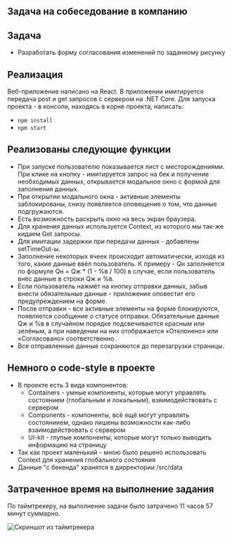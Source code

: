 ## Задача на собеседование в компанию

## Задача
- Разработать форму согласования изменений по заданному рисунку

## Реализация
Веб-приложение написано на React. В приложении имитируется передача post и get запросов с сервером на .NET Core. 
Для запуска проекта - в консоли, находясь в корне проекта, написать:  
- ``` npm install ``` 
- ``` npm start ``` 

## Реализованы следующие функции
- При запуске пользователю показывается лист с месторождениями. При клике на кнопку - имитируется запрос на бек и получение необходимых данных, открывается модальное окно с формой для заполнения данных.
- При открытии модального окна - активные элементы заблокированы, снизу появляется оповещение о том, что данные подгружаются.
- Есть возможность раскрыть окно на весь экран браузера.
- Для хранения данных используется Context, из которого мы так-же кидаем Get запросы.
- Для имитации задержки при передачи данных - добавлены setTimeOut-ы.
- Заполнение некоторых ячеек происходит автоматически, изходя из того, какие данные ввёл пользователь. К примеру - Qн заполняется по формуле Qн = Qж * (1 - %в / 100) в случае, если пользователь внёс данные в строки Qж и %в.
- Если пользователь нажмёт на кнопку отправки данных, забыв внести обязательные данные - приложение оповестит его предупреждением на форме.
- После отправки - все активные элементы на форме блокируются, появляется сообщение о статусе отправки. Обязательные данные Qж и %в в случайном порядке подсвечиваются красным или зелёным, а при наведении на них отображается «Отклонено» или «Согласовано» соответственно.
- Все отправленные данные сохраняются до перезагрузки страницы.

## Немного о code-style в проекте
- В проекте есть 3 вида компонентов:
  - Containers - умные компоненты, которые могут управлять состоянием (глобальным и локальным), взяимодействовать с сервером
  - Components - компоненты, всё ещё могут управлять состояниием, однако лишены возможности как-либо взаимодействовать с сервером
  - UI-kit - глупые компоненты, которые могут только выводить информацию на страницу
- Так как проект маленький - мною было решено использовать Context для хранения глобального состояния
- Данные "с бекенда" хранятся в дирректории /src/data


## Затраченное время на выполнение задания
По таймтрекеру, на выполнение задачи было затрачено 11 часов 57 минут суммарно.

![Скриншот из таймтрекера](https://downloader.disk.yandex.ru/preview/15cc72d1b15b4b6a9ae5432a40953dd0a93c733e5dff260d2ffa72183574a784/633e4492/TUU-CvWnXRlgYMiyq5s3YdhBUC3uJyUfVGy_jk1DdKpCehEP2xzQPFie6X5lpcQyCKolZV156M75agJpvNeF9Q%3D%3D?uid=0&filename=2022-10-06_05-59-07.png&disposition=inline&hash=&limit=0&content_type=image%2Fpng&owner_uid=0&tknv=v2&size=2048x2048)
